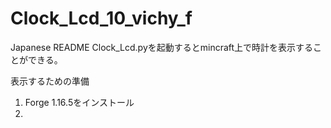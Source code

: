 # Clock_Lcd_10_vichy_f
Japanese README
Clock_Lcd.pyを起動するとmincraft上で時計を表示することができる。


表示するための準備
1. Forge 1.16.5をインストール
2.  